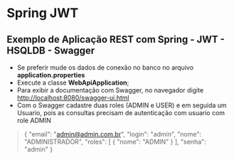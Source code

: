 #  Spring JWT
## Exemplo de Aplicação REST com Spring - JWT - HSQLDB - Swagger
- Se preferir mude os dados de conexão no banco no arquivo **application.properties**
- Execute a classe **WebApiApplication**;
- Para exibir a documentação com Swagger, no navegador digite [http://localhost:8080/swagger-ui.html](http://localhost:8080/swagger-ui.html) 
- Com o Swagger cadastre duas roles (ADMIN e USER) e em seguida um Usuario, pois as consultas precisam de autenticação com usuario com role ADMIN

> {
  "email": "admin@admin.com.br",
  "login": "admin",
  "nome": "ADMINISTRADOR",
  "roles": [
    {
      "nome": "ADMIN"
    }
  ],
  "senha": "admin"
}

